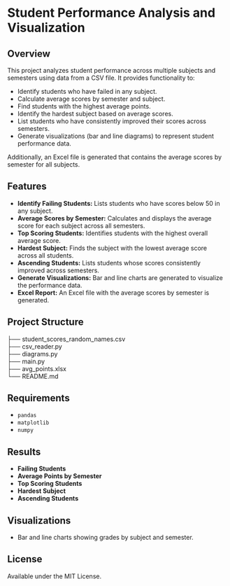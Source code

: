 # Student Performance Analysis and Visualization

## Overview
This project analyzes student performance across multiple subjects and semesters using data from a CSV file. It provides functionality to:
- Identify students who have failed in any subject.
- Calculate average scores by semester and subject.
- Find students with the highest average points.
- Identify the hardest subject based on average scores.
- List students who have consistently improved their scores across semesters.
- Generate visualizations (bar and line diagrams) to represent student performance data.

Additionally, an Excel file is generated that contains the average scores by semester for all subjects.

## Features
- **Identify Failing Students:** Lists students who have scores below 50 in any subject.
- **Average Scores by Semester:** Calculates and displays the average score for each subject across all semesters.
- **Top Scoring Students:** Identifies students with the highest overall average score.
- **Hardest Subject:** Finds the subject with the lowest average score across all students.
- **Ascending Students:** Lists students whose scores consistently improved across semesters.
- **Generate Visualizations:** Bar and line charts are generated to visualize the performance data.
- **Excel Report:** An Excel file with the average scores by semester is generated.

## Project Structure
├── student_scores_random_names.csv\
├── csv_reader.py\
├── diagrams.py\
├── main.py\
├── avg_points.xlsx\
└── README.md

## Requirements
- `pandas`
- `matplotlib`
- `numpy`

## Results
- **Failing Students**
- **Average Points by Semester**
- **Top Scoring Students**
- **Hardest Subject**
- **Ascending Students**

## Visualizations
- Bar and line charts showing grades by subject and semester.

## License
Available under the MIT License.


